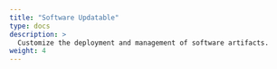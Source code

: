 ```yaml
---
title: "Software Updatable"
type: docs
description: >
  Customize the deployment and management of software artifacts.
weight: 4
---
```

